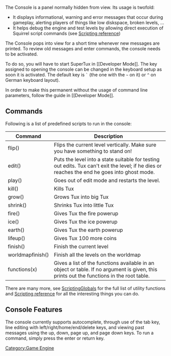 The Console is a panel normally hidden from view. Its usage is
twofold:

- It displays informational, warning and error messages that occur
  during gameplay, alerting players of things like low diskspace,
  broken levels, …
- It helps debug the engine and test levels by allowing direct
  execution of Squirrel script commands (see [Scripting
  reference](Scripting_reference "wikilink"))

The Console pops into view for a short time whenever new messages are
printed. To review old messages and enter commands, the console needs to
be activated.

To do so, you will have to start SuperTux in [[Developer Mode]].
The key assigned to opening the console can be changed in the
keyboard setup as soon it is activated. The default key is `` ` `` (the
one with the `~` on it) or `^` on German keyboard layout).

In order to make this permanent without the usage of command line parameters,
follow the guide in [[Developer Mode]].

Commands
--------

Following is a list of predefined scripts to run in the console:

| Command           | Description
|-------------------|------------------------------------------------------------------------
| flip()            | Flips the current level vertically. Make sure you have something to stand on!
| edit()            | Puts the level into a state suitable for testing out edits. Tux can't exit the level; if he dies or reaches the end he goes into ghost mode.
| play()            | Goes out of edit mode and restarts the level.
| kill()            | Kills Tux
| grow()            | Grows Tux into big Tux
| shrink()          | Shrinks Tux into little Tux
| fire()            | Gives Tux the fire powerup
| ice()             | Gives Tux the ice powerup
| earth()           | Gives Tux the earth powerup
| lifeup()          | Gives Tux 100 more coins
| finish()          | Finish the current level
| worldmapfinish()  | Finish all the levels on the worldmap
| functions(x)      | Gives a list of the functions available in an object or table. If no argument is given, this prints out the functions in the root table.

There are many more, see [ScriptingGlobals](ScriptingGlobals "wikilink")
for the full list of utility functions and [Scripting
reference](Scripting_reference "wikilink") for all the interesting
things you can do.

Console Features
----------------

The console currently supports autocomplete, through use of the tab key,
line editing with left/right/home/end/delete keys, and viewing past
messages using the up, down, page up, and page down keys. To run a
command, simply press the enter or return key.

[Category:Game Engine](Category:Game_Engine "wikilink")
